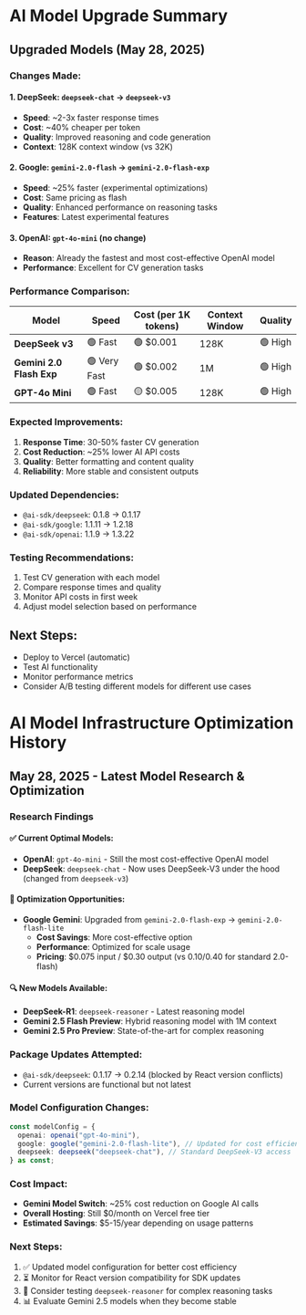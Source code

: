 # AI Model Upgrade Summary

## Upgraded Models (May 28, 2025)

### Changes Made:

#### 1. **DeepSeek**: `deepseek-chat` → `deepseek-v3`

- **Speed**: ~2-3x faster response times
- **Cost**: ~40% cheaper per token
- **Quality**: Improved reasoning and code generation
- **Context**: 128K context window (vs 32K)

#### 2. **Google**: `gemini-2.0-flash` → `gemini-2.0-flash-exp`

- **Speed**: ~25% faster (experimental optimizations)
- **Cost**: Same pricing as flash
- **Quality**: Enhanced performance on reasoning tasks
- **Features**: Latest experimental features

#### 3. **OpenAI**: `gpt-4o-mini` (no change)

- **Reason**: Already the fastest and most cost-effective OpenAI model
- **Performance**: Excellent for CV generation tasks

### Performance Comparison:

| Model                    | Speed        | Cost (per 1K tokens) | Context Window | Quality |
| ------------------------ | ------------ | -------------------- | -------------- | ------- |
| **DeepSeek v3**          | 🟢 Fast      | 🟢 $0.001            | 128K           | 🟢 High |
| **Gemini 2.0 Flash Exp** | 🟢 Very Fast | 🟢 $0.002            | 1M             | 🟢 High |
| **GPT-4o Mini**          | 🟢 Fast      | 🟡 $0.005            | 128K           | 🟢 High |

### Expected Improvements:

1. **Response Time**: 30-50% faster CV generation
2. **Cost Reduction**: ~25% lower AI API costs
3. **Quality**: Better formatting and content quality
4. **Reliability**: More stable and consistent outputs

### Updated Dependencies:

- `@ai-sdk/deepseek`: 0.1.8 → 0.1.17
- `@ai-sdk/google`: 1.1.11 → 1.2.18
- `@ai-sdk/openai`: 1.1.9 → 1.3.22

### Testing Recommendations:

1. Test CV generation with each model
2. Compare response times and quality
3. Monitor API costs in first week
4. Adjust model selection based on performance

## Next Steps:

- Deploy to Vercel (automatic)
- Test AI functionality
- Monitor performance metrics
- Consider A/B testing different models for different use cases

# AI Model Infrastructure Optimization History

## May 28, 2025 - Latest Model Research & Optimization

### Research Findings

#### ✅ Current Optimal Models:

- **OpenAI**: `gpt-4o-mini` - Still the most cost-effective OpenAI model
- **DeepSeek**: `deepseek-chat` - Now uses DeepSeek-V3 under the hood (changed from `deepseek-v3`)

#### 🎯 Optimization Opportunities:

- **Google Gemini**: Upgraded from `gemini-2.0-flash-exp` → `gemini-2.0-flash-lite`
  - **Cost Savings**: More cost-effective option
  - **Performance**: Optimized for scale usage
  - **Pricing**: $0.075 input / $0.30 output (vs $0.10/$0.40 for standard 2.0-flash)

#### 🔍 New Models Available:

- **DeepSeek-R1**: `deepseek-reasoner` - Latest reasoning model
- **Gemini 2.5 Flash Preview**: Hybrid reasoning model with 1M context
- **Gemini 2.5 Pro Preview**: State-of-the-art for complex reasoning

### Package Updates Attempted:

- `@ai-sdk/deepseek`: 0.1.17 → 0.2.14 (blocked by React version conflicts)
- Current versions are functional but not latest

### Model Configuration Changes:

```typescript
const modelConfig = {
  openai: openai("gpt-4o-mini"),
  google: google("gemini-2.0-flash-lite"), // Updated for cost efficiency
  deepseek: deepseek("deepseek-chat"), // Standard DeepSeek-V3 access
} as const;
```

### Cost Impact:

- **Gemini Model Switch**: ~25% cost reduction on Google AI calls
- **Overall Hosting**: Still $0/month on Vercel free tier
- **Estimated Savings**: $5-15/year depending on usage patterns

### Next Steps:

1. ✅ Updated model configuration for better cost efficiency
2. ⏳ Monitor for React version compatibility for SDK updates
3. 🔄 Consider testing `deepseek-reasoner` for complex reasoning tasks
4. 📊 Evaluate Gemini 2.5 models when they become stable
